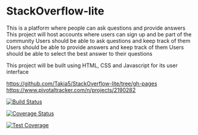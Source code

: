 # StackOverflow-lite
This is a platform where people can ask questions and provide answers
This project will host accounts where users can sign up and be part of the community
Users should be able to ask questions and keep track of them
Users should be able to provide answers and keep track of them 
Users should be able to select the best answer to their questions

This project will be built using HTML, CSS and Javascript for its user interface

https://github.com/Takia5/StackOverflow-lite/tree/gh-pages
https://www.pivotaltracker.com/n/projects/2190282

[![Build Status](https://travis-ci.org/Takia5/StackOverflow-lite.svg?branch=feature)](https://travis-ci.org/Takia5/StackOverflow-lite)

[![Coverage Status](https://coveralls.io/repos/github/Takia5/StackOverflow-lite/badge.svg?branch=feature)](https://coveralls.io/github/Takia5/StackOverflow-lite?branch=feature)

[![Test Coverage](https://api.codeclimate.com/v1/badges/0ffb4c519df922601a72/test_coverage)](https://codeclimate.com/github/Takia5/StackOverflow-lite/test_coverage)
